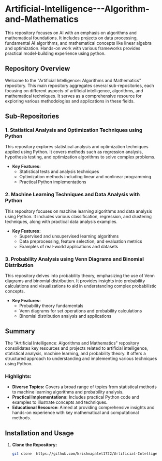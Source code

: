 # Artificial-Intelligence---Algorithm-and-Mathematics
This repository focuses on AI with an emphasis on algorithms and mathematical foundations. It includes projects on data processing, fundamental AI algorithms, and mathematical concepts like linear algebra and optimization. Hands-on work with various frameworks provides practical model-building experience using python.

## Repository Overview

Welcome to the "Artificial Intelligence: Algorithms and Mathematics" repository. This main repository aggregates several sub-repositories, each focusing on different aspects of artificial intelligence, algorithms, and mathematical techniques. It serves as a comprehensive resource for exploring various methodologies and applications in these fields.

## Sub-Repositories

### 1. Statistical Analysis and Optimization Techniques using Python
This repository explores statistical analysis and optimization techniques applied using Python. It covers methods such as regression analysis, hypothesis testing, and optimization algorithms to solve complex problems.

- **Key Features:**
  - Statistical tests and analysis techniques
  - Optimization methods including linear and nonlinear programming
  - Practical Python implementations

### 2. Machine Learning Techniques and Data Analysis with Python
This repository focuses on machine learning algorithms and data analysis using Python. It includes various classification, regression, and clustering techniques, along with practical data analysis examples.

- **Key Features:**
  - Supervised and unsupervised learning algorithms
  - Data preprocessing, feature selection, and evaluation metrics
  - Examples of real-world applications and datasets

### 3. Probability Analysis using Venn Diagrams and Binomial Distribution
This repository delves into probability theory, emphasizing the use of Venn diagrams and binomial distribution. It provides insights into probability calculations and visualizations to aid in understanding complex probabilistic concepts.

- **Key Features:**
  - Probability theory fundamentals
  - Venn diagrams for set operations and probability calculations
  - Binomial distribution analysis and applications

## Summary

The "Artificial Intelligence: Algorithms and Mathematics" repository consolidates key resources and projects related to artificial intelligence, statistical analysis, machine learning, and probability theory. It offers a structured approach to understanding and implementing various techniques using Python.

### Highlights:
- **Diverse Topics:** Covers a broad range of topics from statistical methods to machine learning algorithms and probability analysis.
- **Practical Implementations:** Includes practical Python code and examples to illustrate concepts and techniques.
- **Educational Resource:** Aimed at providing comprehensive insights and hands-on experience with key mathematical and computational methods.

## Installation and Usage

1. **Clone the Repository:**
   ```bash
   git clone  https://github.com/krishnapatel1722/Artificial-Intelligence--Algorithm-and-Mathematics.git

